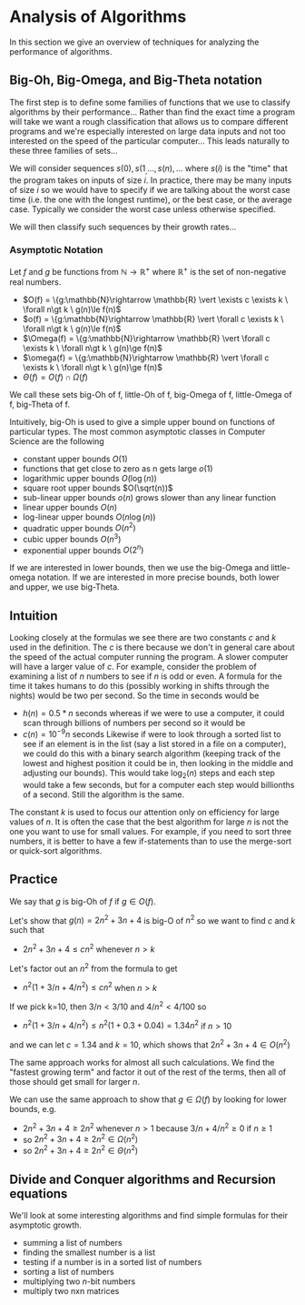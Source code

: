 # Analysis of Algorithms

In this section we give an overview of techniques for analyzing the performance of algorithms.

## Big-Oh, Big-Omega, and Big-Theta notation
The first step is to define some families of functions that we use to classify algorithms by their
performance...  Rather than find the exact time a program will take we want a rough classification
that allows us to compare different programs and we're especially interested on large data inputs
and not too interested on the speed of the particular computer... This leads naturally to these three
families of sets...

We will consider sequences $s(0), s(1_, ..., s(n), \ldots$ where $s(i)$ is the "time" that the program
takes on inputs of size $i$.  In practice, there may be many inputs of size $i$ so we would have to 
specify if we are talking about the worst case time (i.e. the one with the longest runtime), or the
best case, or the average case. Typically we consider the worst case unless otherwise specified.

We will then classify such sequences by their growth rates...

### Asymptotic Notation
Let $f$ and $g$ be functions from $\mathbb{N}\rightarrow \mathbb{R}^+$ where $\mathbb{R}^+$ is the set of non-negative real numbers.

* $O(f) = \\{g:\mathbb{N}\rightarrow \mathbb{R} \vert \exists c \exists k \ \forall n\gt k \ g(n)\le f(n)$
* $o(f) = \\{g:\mathbb{N}\rightarrow \mathbb{R} \vert \forall c \exists k \ \forall n\gt k \ g(n)\le f(n)$
* $\Omega(f) = \\{g:\mathbb{N}\rightarrow \mathbb{R} \vert \forall c \exists k \ \forall n\gt k \ g(n)\ge f(n)$
* $\omega(f) = \\{g:\mathbb{N}\rightarrow \mathbb{R} \vert \forall c \exists k \ \forall n\gt k \ g(n)\ge f(n)$
* $\Theta(f) = O(f) \cap \Omega(f)$

We call these sets big-Oh of f, little-Oh of f, big-Omega of f, little-Omega of f, big-Theta of f.

Intuitively, big-Oh is used to give a simple upper bound on functions of particular types. The most common
asymptotic classes in Computer Science are the following
* constant upper bounds $O(1)$
* functions that get close to zero as n gets large $o(1)$
* logarithmic upper bounds $O(\log(n))$
* square root upper bounds $O(\sqrt(n))$
* sub-linear upper bounds $o(n)$  grows slower than any linear function
* linear upper bounds $O(n)$
* log-linear upper bounds $O(n \log(n))$
* quadratic upper bounds $O(n^2)$
* cubic upper bounds $O(n^3)$
* exponential upper bounds $O(2^n)$

If we are interested in lower bounds, then we use the big-Omega and little-omega notation.
If we are interested in more precise bounds, both lower and upper, we use big-Theta.

## Intuition
Looking closely at the formulas we see there are two constants $c$ and $k$ used in the definition.
The $c$ is there because we don't in general care about the speed of the actual computer running the program.
A slower computer will have a larger value of $c$. For example, consider the problem of examining a list of $n$ numbers to see if $n$ is odd or even.  A formula for the time it takes humans to do this (possibly working in shifts through the nights) would be two per second. So the time in seconds would be 
* $h(n) = 0.5*n$ seconds
whereas if we were to use a computer, it could scan through billions of numbers per second so it would be
* $c(n) = 10^{-9} n$ seconds
Likewise if were to look through a sorted list to see if an element is in the list (say a list stored in a
file on a computer), we could do this with a binary search algorithm (keeping track of the lowest and highest position it could be in, then looking in the middle and adjusting our bounds). This would take $\log_2(n)$ steps
and each step would take a few seconds, but for a computer each step would billionths of a second. Still the algorithm is the same.

The constant $k$ is used to focus our attention only on efficiency for large values of $n$. It is often the case that the best algorithm for large $n$ is not the one you want to use for small values. For example, if you need to sort three numbers, it is better to have a few if-statements than to use the merge-sort or quick-sort algorithms.

## Practice
We say that $g$ is big-Oh of $f$ if $g \in O(f)$.

Let's show that $g(n) = 2n^2 + 3n+4$ is big-O of $n^2$ so we want to find $c$ and $k$ such that
* $2n^2 + 3n+4 \le c n^2$ whenever $n>k$

Let's factor out an $n^2$ from the formula to get
* $n^2 (1 + 3/n + 4/n^2) \le c n^2$ when $n>k$

If we pick k=10, then $3/n<3/10$ and $4/n^2 < 4/100$ so
* $n^2 (1 + 3/n + 4/n^2) \le n^2 (1+0.3 + 0.04) = 1.34n^2$ if $n>10$

and we can let $c=1.34$ and $k=10$, which shows that $2n^2 + 3n+4 \in O(n^2)$

The same approach works for almost all such calculations. We find the "fastest growing term"
and factor it out of the rest of the terms, then all of those should get small for larger $n$.

We can use the same approach to show that $g \in \Omega(f)$ by looking for lower bounds, e.g.
* $2n^2 + 3n+4 \ge 2 n^2$ whenever $n>1$ because $3/n+4/n^2\ge 0$ if $n\ge 1$
* so $2n^2 + 3n+4 \ge 2 n^2 \in \Omega(n^2)$
* so $2n^2 + 3n+4 \ge 2 n^2 \in \Theta(n^2)$

## Divide and Conquer algorithms and Recursion equations
We'll look at some interesting algorithms and find simple formulas for their asymptotic growth.
* summing a list of numbers
* finding the smallest number is a list
* testing if a number is in a sorted list of numbers
* sorting a list of numbers
* multiplying two $n$-bit numbers
* multiply two nxn matrices





